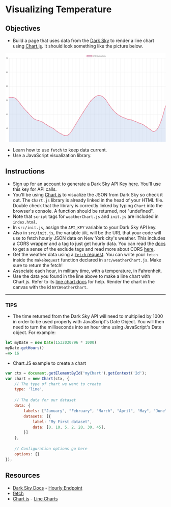 # Visualizing Temperature

## Objectives
* Build a page that uses data from the [Dark Sky](https://darksky.net/dev) to render a line chart using [Chart.js](http://www.chartjs.org/docs/latest/). It should look something like the picture below.

![example pic](weatherChart.png "Pic of Example")

* Learn how to use `fetch` to keep data current.
* Use a JavaScript visualization library.

## Instructions
* Sign up for an account to generate a Dark Sky API Key [here](https://darksky.net/dev/register). You'll use this key for API calls.
* You'll be using [Chart.js](http://www.chartjs.org/) to visualize the JSON from Dark Sky so check it out. The `Chart.js` library is already linked in the head of your HTML file. Double check that the library is correctly linked by typing `Chart` into the browser's console. A function should be returned, not "undefined".
* Note that `script` tags for `weatherChart.js` and `init.js` are included in `index.html`.
* In `src/init.js`, assign the `API_KEY` variable to your Dark Sky API key.
* Also in `src/init.js`, the variable `URL` will be the URL that your code will use to fetch hourly JSON data on New York city's weather. This includes a CORS wrapper and a tag to just get hourly data. You can read the [docs](https://darksky.net/dev/docs) to get a sense of the exclude tags and read more about CORS [here](https://developer.mozilla.org/en-US/docs/Web/HTTP/CORS).
* Get the weather data using a [`fetch` request](https://developer.mozilla.org/en-US/docs/Web/API/Fetch_API/Using_Fetch). You can write your `fetch` inside the `makeRequest` function declared in `src/weatherChart.js`. Make sure to return the fetch!
* Associate each hour, in military time, with a temperature, in Fahrenheit.
* Use the data you found in the line above to make a line chart with Chart.js. Refer to its [line chart docs](http://www.chartjs.org/docs/#line-chart-example-usage) for help. Render the chart in the canvas with the id `NYCWeatherChart`.

---

### TIPS
* The time returned from the Dark Sky API will need to multiplied by 1000 in order to be used properly with JavaScript's Date Object. You will then need to turn the milliseconds into an hour time using JavaScript's Date object. For example:

```js
let myDate = new Date(1532030796 * 1000)
myDate.getHours()
==> 16
```

* Chart.JS example to create a chart
```js
var ctx = document.getElementById('myChart').getContext('2d');
var chart = new Chart(ctx, {
    // The type of chart we want to create
    type: 'line',

    // The data for our dataset
    data: {
        labels: ["January", "February", "March", "April", "May", "June", "July"],
        datasets: [{
            label: "My First dataset",
            data: [0, 10, 5, 2, 20, 30, 45],
        }]
    },

    // Configuration options go here
    options: {}
});
```

## Resources
* [Dark Sky Docs](https://darksky.net/dev/docs) - [Hourly Endpoint ](https://api.darksky.net/forecast/YOUR-API-KEY-HERE/40.7127,-74.0059?exclude=currently?exclude=minutely?exclude=daily')
* [fetch](https://developer.mozilla.org/en-US/docs/Web/API/Fetch_API/Using_Fetch)
* [Chart.js](http://www.chartjs.org/docs/latest/getting-started/) - [Line Charts](http://www.chartjs.org/docs/latest/charts/line.html)
